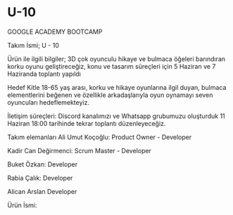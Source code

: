 # U-10
GOOGLE ACADEMY BOOTCAMP

Takım İsmi;
U - 10

Ürün ile ilgili bilgiler;
3D çok oyunculu hikaye ve bulmaca öğeleri barındıran korku oyunu geliştireceğiz, konu ve tasarım süreçleri için 5 Haziran ve 7 Haziranda toplantı yapıldı

Hedef Kitle
18-65 yaş arası, korku ve hikaye oyunlarına ilgil duyan, bulmaca elementlerini beğenen ve özellikle arkadaşlarıyla oyun oynamayı seven oyuncuları hedeflemekteyiz.

İletişim süreçleri: Discord kanalımızı ve Whatsapp grubumuzu oluşturduk 11 Haziran 18:00 tarihinde tekrar toplantı düzenleyeceğiz.

Takım elemanları
Ali Umut Koçoğlu: Product Owner - Developer

Kadir Can Değirmenci: Scrum Master - Developer

Buket Özkan: Developer

Rabia Çalık: Developer

Alican Arslan Developer

Ürün İsmi:

